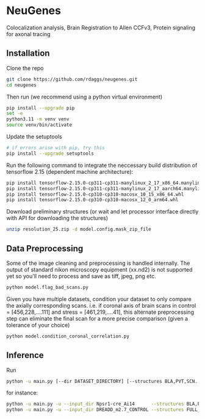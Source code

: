 # NeuGenes
Colocalization analysis, Brain Registration to Allen CCFv3, Protein signaling for axonal tracing

## Installation

Clone the repo
```bash
git clone https://github.com/rdaggs/neugenes.git
cd neugenes
```

Then run (we recommend using a python virtual environment)

```bash
pip install --upgrade pip
set -e
python3.11 -m venv venv
source venv/bin/activate
```

Update the setuptools
```bash
# if errors arise with pip, try this
pip install --upgrade setuptools
```

Run the following command to integrate the neccessary build distribution of tensorflow 2.15 (dependent machine architecture):

```bash
pip install tensorflow-2.15.0-cp311-cp311-manylinux_2_17_x86_64.manylinux2014_x86_64.whl
pip install tensorflow-2.15.0-cp311-cp311-manylinux_2_17_aarch64.manylinux2014_aarch64.whl 
pip install tensorflow-2.15.0-cp310-cp310-macosx_10_15_x86_64.whl
pip install tensorflow-2.15.0-cp310-cp310-macosx_12_0_arm64.whl 
```

Download preliminary structures
(or wait and let processor interface directly with API for downloading the structures)
```bash
unzip resolution_25.zip -d model.config.mask_zip_file

```

## Data Preprocessing

Some of the image cleaning and preprocessing is handled internally. 
The output of standard nikon microscopy equipment (xx.nd2) is not supported yet so you'll need
to process and save as tiff, jpeg, png etc.
```bash
python model.flag_bad_scans.py
```
Given you have multiple datasets, condition your dataset to only compare the axially corresponding scans.
i.e. if coronal axis of brain scans in control = [456,228,....111] and stress = [461,219,....41], this
alternate preprocessing step can eliminate the final scan for a more precise comparison (given a tolerance
of your choice)
```bash
python model.condition_coronal_correlation.py
```




## Inference

Run
```bash
python -u main.py [--dir DATASET_DIRECTORY] [--structures BLA,PVT,SCN.....]
```

for instance:

```bash
python -u main.py -u --input_dir Npsr1-cre_Ai14      --structures BLA,PVT,HPF,LS
python -u main.py -u --input_dir DREADD_m2.7_CONTROL --structures FULL_BRAIN

```

